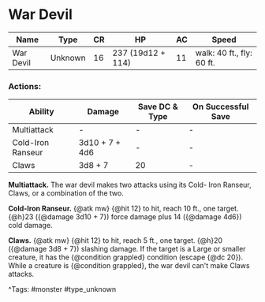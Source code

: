# War Devil

| Name | Type | CR | HP | AC | Speed |
|------|------|----|----|----|-------|
| War Devil | Unknown | 16 | 237 (19d12 + 114) | 11 | walk: 40 ft., fly: 60 ft. |

### Actions:

| Ability | Damage | Save DC & Type | On Successful Save |
|---------|--------|----------------|--------------------|
| Multiattack | - | - | - |
| Cold-Iron Ranseur | 3d10 + 7 + 4d6 | - | - |
| Claws | 3d8 + 7 | 20 | - |


**Multiattack.** The war devil makes two attacks using its Cold- Iron Ranseur, Claws, or a combination of the two.

**Cold-Iron Ranseur.** {@atk mw} {@hit 12} to hit, reach 10 ft., one target. {@h}23 ({@damage 3d10 + 7}) force damage plus 14 ({@damage 4d6}) cold damage.

**Claws.** {@atk mw} {@hit 12} to hit, reach 5 ft., one target. {@h}20 ({@damage 3d8 + 7}) slashing damage. If the target is a Large or smaller creature, it has the {@condition grappled} condition (escape {@dc 20}). While a creature is {@condition grappled}, the war devil can't make Claws attacks.

^Tags: #monster #type_unknown